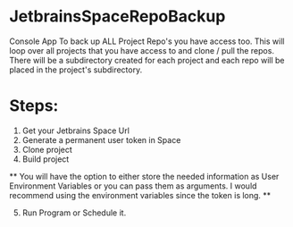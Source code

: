 # JetbrainsSpaceRepoBackup
Console App To back up ALL Project Repo's you have access too.  This will loop over all projects that you have access to and clone / pull the repos.  There will be a subdirectory created for each project and each repo will be placed in the project's subdirectory.

# Steps:
1. Get your Jetbrains Space Url
2. Generate a permanent user token in Space
3. Clone project
4. Build project

** You will have the option to either store the needed information as User Environment Variables or you can pass them as arguments.  I would recommend using the environment variables since the token is long. **

5. Run Program or Schedule it.
